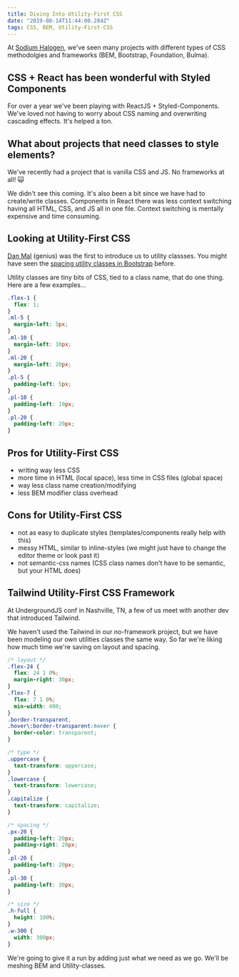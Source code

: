 ```yaml
---
title: Diving Into Utility-First CSS
date: "2019-08-14T11:44:00.284Z"
tags: CSS, BEM, Utility-First-CSS
---
```


At [Sodium Halogen](https://sodiumhalogen.com?ref=chancesmithio-blog), we've seen many projects with different types of CSS methodolgies and frameworks (BEM, Bootstrap, Foundation, Bulma).

## CSS + React has been wonderful with Styled Components

For over a year we've been playing with ReactJS + Styled-Components. We've loved not having to worry about CSS naming and overwriting cascading effects. It's helped a ton.

## What about projects that need classes to style elements?

We've recently had a project that is vanilla CSS and JS. No frameworks at all! 🙀

We didn't see this coming. It's also been a bit since we have had to create/write classes. Components in React there was less context switching having all HTML, CSS, and JS all in one file. Context switching is mentally expensive and time consuming.

## Looking at Utility-First CSS

[Dan Mal](http://danmall.me/) (genius) was the first to introduce us to utility classses. You might have seen the [spacing utility classes in Bootstrap](https://getbootstrap.com/docs/4.3/utilities/spacing/) before.

Utility classes are tiny bits of CSS, tied to a class name, that do one thing. Here are a few examples...

```css
.flex-1 {
  flex: 1;
}
.ml-5 {
  margin-left: 5px;
}
.ml-10 {
  margin-left: 10px;
}
.ml-20 {
  margin-left: 20px;
}
.pl-5 {
  padding-left: 5px;
}
.pl-10 {
  padding-left: 10px;
}
.pl-20 {
  padding-left: 20px;
}
```

## Pros for Utility-First CSS

- writing way less CSS
- more time in HTML (local space), less time in CSS files (global space)
- way less class name creation/modifying
- less BEM modifier class overhead

## Cons for Utility-First CSS

- not as easy to duplicate styles (templates/components really help with this)
- messy HTML, similar to inline-styles (we might just have to change the editor theme or look past it)
- not semantic-css names (CSS class names don't have to be semantic, but your HTML does)

## Tailwind Utility-First CSS Framework

At UndergroundJS conf in Nashville, TN, a few of us meet with another dev that introduced Tailwind.

We haven't used the Tailwind in our no-framework project, but we have been modeling our own utilities classes the same way. So far we're liking how much time we're saving on layout and spacing.

```css
/* layout */
.flex-24 {
  flex: 24 1 0%;
  margin-right: 30px;
}
.flex-7 {
  flex: 7 1 0%;
  min-width: 400;
}
.border-transparent,
.hover\:border-transparent:hover {
  border-color: transparent;
}

/* type */
.uppercase {
  text-transform: uppercase;
}
.lowercase {
  text-transform: lowercase;
}
.capitalize {
  text-transform: capitalize;
}

/* spacing */
.px-20 {
  padding-left: 20px;
  padding-right: 20px;
}
.pl-20 {
  padding-left: 20px;
}
.pl-30 {
  padding-left: 30px;
}

/* size */
.h-full {
  height: 100%;
}
.w-300 {
  width: 300px;
}
```

We're going to give it a run by adding just what we need as we go. We'll be meshing BEM and Utility-classes.
